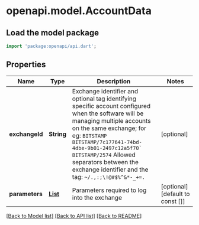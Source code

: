 # openapi.model.AccountData

## Load the model package
```dart
import 'package:openapi/api.dart';
```

## Properties
Name | Type | Description | Notes
------------ | ------------- | ------------- | -------------
**exchangeId** | **String** | Exchange identifier and optional tag identifying specific account configured when the software will be managing multiple accounts on the same exchange; for eg:  <code>BITSTAMP</code> <code>BITSTAMP/7c177641-74bd-4dbe-9b01-2497c12a5f70`</code> <code>BITSTAMP/2574</code> Allowed separators between the exchange identifier and the tag: <code>~/.,:;\\!@#$%^&*-_+=.</code>  | [optional] 
**parameters** | [**List<KeyValue>**](KeyValue.md) | Parameters required to log into the exchange | [optional] [default to const []]

[[Back to Model list]](../README.md#documentation-for-models) [[Back to API list]](../README.md#documentation-for-api-endpoints) [[Back to README]](../README.md)


